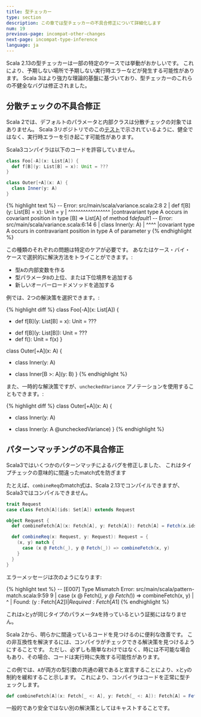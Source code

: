 ```yaml
---
title: 型チェッカー
type: section
description: この章では型チェッカーの不具合修正について詳細化します
num: 19
previous-page: incompat-other-changes
next-page: incompat-type-inference
language: ja
---
```


Scala 2.13の型チェッカーは一部の特定のケースでは挙動がおかしいです。
これにより、予期しない場所で予期しない実行時エラーなどが発生する可能性があります。
Scala 3はより強力な理論的基盤に基づいており、型チェッカーのこれらの不健全なバグは修正されました。

## 分散チェックの不具合修正

Scala 2では、デフォルトのパラメータと内部クラスは分散チェックの対象ではありません。
Scala 3リポジトリでのこの[テスト](https://github.com/lampepfl/dotty/blob/10526a7d0aa8910729b6036ee51942e05b71abf6/tests/neg/variances.scala)で示されているように、健全ではなく、実行時エラーを引き起こす可能性があります。

Scala3コンパイラは以下のコードを許容していません。

```scala
class Foo[-A](x: List[A]) {
  def f[B](y: List[B] = x): Unit = ???
}

class Outer[+A](x: A) {
  class Inner(y: A)
}
```

{% highlight text %}
-- Error: src/main/scala/variance.scala:2:8 
2 |  def f[B](y: List[B] = x): Unit = y
  |        ^^^^^^^^^^^^^^^^^
  |contravariant type A occurs in covariant position in type [B] => List[A] of method f$default$1
-- Error: src/main/scala/variance.scala:6:14 
6 |  class Inner(y: A)
  |              ^^^^
  |covariant type A occurs in contravariant position in type A of parameter y
{% endhighlight %}

この種類のそれぞれの問題は特定のケアが必要です。
あなたはケース・バイ・ケースで選択的に解決方法をトライことができます。:
- 型`A`の内部変数を作る
- 型パラメータ`B`の上位、または下位境界を追加する
- 新しいオーバーロードメソッドを追加する

例では、2つの解決策を選択できます。:

{% highlight diff %}
class Foo[-A](x: List[A]) {
-  def f[B](y: List[B] = x): Unit = ???
+  def f[B](y: List[B]): Unit = ???
+  def f(): Unit = f(x)
}

class Outer[+A](x: A) {
-  class Inner(y: A)
+  class Inner[B >: A](y: B)
}
{% endhighlight %}

また、一時的な解決策ですが、`uncheckedVariance` アノテーションを使用することもできます。:

{% highlight diff %}
class Outer[+A](x: A) {
-  class Inner(y: A)
+  class Inner(y: A @uncheckedVariance)
}
{% endhighlight %}

## パターンマッチングの不具合修正

Scala3ではいくつかのパターンマッチによるバグを修正しました、
これはタイプチェックの意味的に間違ったmatch式を防ぎます

たとえば、`combineReq`のmatch式は、Scala 2.13でコンパイルできますが、Scala3ではコンパイルできません。

```scala
trait Request
case class Fetch[A](ids: Set[A]) extends Request

object Request {
  def combineFetch[A](x: Fetch[A], y: Fetch[A]): Fetch[A] = Fetch(x.ids ++ y.ids)

  def combineReq(x: Request, y: Request): Request = {
    (x, y) match {
      case (x @ Fetch(_), y @ Fetch(_)) => combineFetch(x, y)
    }
  }
}
```

エラーメッセージは次のようになります:

{% highlight text %}
-- [E007] Type Mismatch Error: src/main/scala/pattern-match.scala:9:59 
9 |      case (x @ Fetch(_), y @ Fetch(_)) => combineFetch(x, y)
  |                                                           ^
  |                                                Found:    (y : Fetch[A$2])
  |                                                Required: Fetch[A$1]
{% endhighlight %}

これは`x`と`y`が同じタイプのパラメータ`A`を持っているという証拠にはなりません。

Scala 2から、明らかに間違っているコードを見つけるのに便利な改善です。
この非互換性を解決するには、コンパイラがチェックできる解決策を見つけるようにすることです。
ただし、必ずしも簡単なわけではなく、時には不可能な場合もあり、その場合、コードは実行時に失敗する可能性があります。

この例では、`A`が両方の型引数の共通の親であると宣言することにより、`x`と`y`の制約を緩和すること示します。
これにより、コンパイラはコードを正常に型チェックします。

```scala
def combineFetch[A](x: Fetch[_ <: A], y: Fetch[_ <: A]): Fetch[A] = Fetch(x.ids ++ y.ids)
```

一般的であり安全ではない別の解決策としてはキャストすることです。
